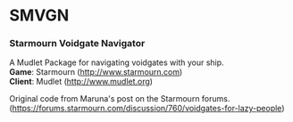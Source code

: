 # SMVGN
### Starmourn Voidgate Navigator

A Mudlet Package for navigating voidgates with your ship.  
**Game**: Starmourn (http://www.starmourn.com)  
**Client**: Mudlet (http://www.mudlet.org)  

Original code from Maruna's post on the Starmourn forums.  
(https://forums.starmourn.com/discussion/760/voidgates-for-lazy-people)